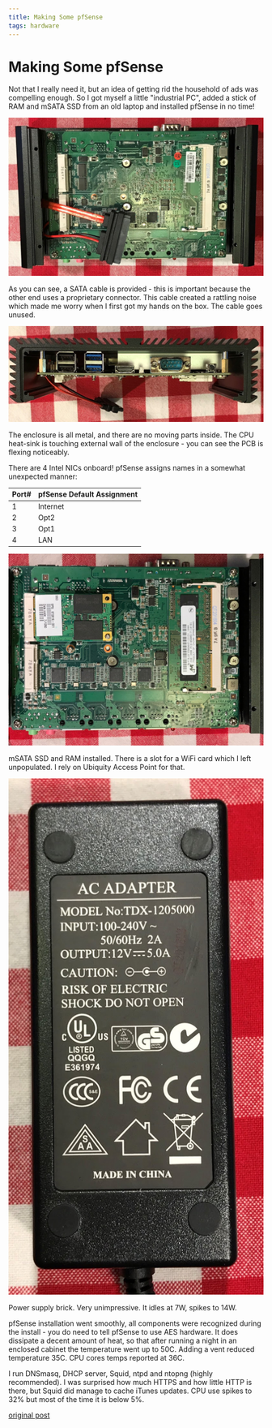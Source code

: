 ```yaml
---
title: Making Some pfSense
tags: hardware
---
```


# Making Some pfSense

Not that I really need it, but an idea of getting rid the household of ads was
compelling enough.  So I got myself a little "industrial PC", added a stick of
RAM and mSATA SSD from an old laptop and installed pfSense in no time!

![inside](img/router0447.jpg)

As you can see, a SATA cable is provided - this is important because the other end uses a proprietary connector.  This cable created a rattling noise which made me worry when I first got my hands on the box.  The cable goes unused.

![inside](img/router0448.jpg)

The enclosure is all metal, and there are no moving parts inside.  The CPU heat-sink is touching external wall of the enclosure - you can see the PCB is flexing noticeably.

There are 4 Intel NICs onboard!
pfSense assigns names in a somewhat unexpected manner:

Port#|pfSense Default Assignment
-----|------
1|Internet
2|Opt2
3|Opt1
4|LAN

![inside](img/router0452.jpg)

mSATA SSD and RAM installed.  There is a slot for a WiFi card which I left unpopulated.  I rely on Ubiquity Access Point for that.

![power supply](img/router0454.jpg)

Power supply brick.  Very unimpressive.
It idles at 7W, spikes to 14W.

pfSense installation went smoothly, all components were recognized during the
install - you do need to tell pfSense to use AES hardware. It does dissipate a
decent amount of heat, so that after running a night in an enclosed cabinet the
temperature went up to 50C. Adding a vent reduced temperature 35C. CPU cores
temps reported at 36C.

I run DNSmasq, DHCP server, Squid, ntpd and ntopng (highly recommended). I was
surprised how much HTTPS and how little HTTP is there, but Squid did manage to
cache iTunes updates. CPU use spikes to 32% but most of the time it is below 5%.

[original post](https://nasfuss.blogspot.com/2018/06/making-some-pfsense.html)

